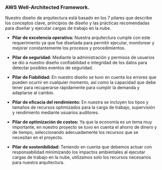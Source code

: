 ### AWS Well-Architected Framework.

Nuestro diseño de arquitectura está basado en los 7 pilares que describe los conceptos clave, principios de diseño y las prácticas recomendadas para diseñar y ejecutar cargas de trabajo en la nube.

- **Pilar de excelencia operativa:** Nuestra arquitectura cumple con este requerimiento ya que fue diseñada para permitir ejecutar, monitorear y mejorar constantemente los procesos y procedimientos.

- **Pilar de seguridad:** Mediante la administración y permisos de usuarios se dio a nuestro diseño confiabilidad e integridad de los datos para detectar posibles eventos de seguridad.

- **Pilar de Fiabilidad:** En nuestro diseño se tuvo en cuenta los errores que pueden ocurrir en cualquier momento, así como la capacidad que debe tener para recuperarse rápidamente para cumplir la demanda y adaptarse al cambio.

- **Pilar de eficacia del rendimiento:** En nuestra se incluyen los tipos y tamaños de recursos optimizados para la carga de trabajo, supervisión y rendimiento mediante usuarios auditores.

- **Pilar de optimización de costos:** Ya que la economía es un tema muy importante, en nuestro proyecto se tuvo en cuenta el ahorro de dinero y de tiempo, seleccionando adecuadamente los recursos que se necesitan en el proyecto.

- **Pilar de sostenibilidad:** Teniendo en cuenta que debemos actuar con responsabilidad minimizando los impactos ambientales al ejecutar cargas de trabajo en la nube, utilizamos solo los recursos necesarios para nuestra arquitectura.
